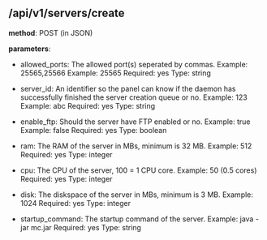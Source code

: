 ## /api/v1/servers/create
**method**: POST (in JSON)

**parameters**:
  - allowed_ports: The allowed port(s) seperated by commas.
      Example: 25565,25566
      Example: 25565
      Required: yes
      Type: string
  
   - server_id: An identifier so the panel can know if the daemon has successfully finished the server creation queue or no.
      Example: 123
      Example: abc
      Required: yes
      Type: string
      
  - enable_ftp: Should the server have FTP enabled or no.
      Example: true
      Example: false
      Required: yes
      Type: boolean
      
  - ram: The RAM of the server in MBs, minimum is 32 MB.
      Example: 512
      Required: yes
      Type: integer
      
  - cpu: The CPU of the server, 100 = 1 CPU core.
      Example: 50 (0.5 cores)
      Required: yes
      Type: integer
      
  - disk: The diskspace of the server in MBs, minimum is 3 MB.
      Example: 1024
      Required: yes
      Type: integer
      
  - startup_command: The startup command of the server.
      Example: java -jar mc.jar
      Required: yes
      Type: string